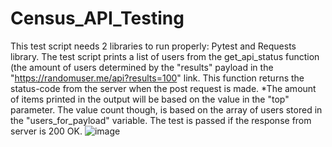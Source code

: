 # Census_API_Testing
This test script needs 2 libraries to run properly: Pytest and Requests library. 
The test script prints a list of users from the get_api_status function (the amount of users determined by the "results" payload in the "https://randomuser.me/api?results=100" link. This function returns the status-code from the server when the post request is made. 
*The amount of items printed in the output will be based on the value in the "top" parameter. The value count though, is based on the array of users stored in the "users_for_payload" variable.
The test is passed if the response from server is 200 OK.
![image](https://user-images.githubusercontent.com/51688932/180365730-499089dc-721e-4165-b6e6-b32a4dddea76.png)
